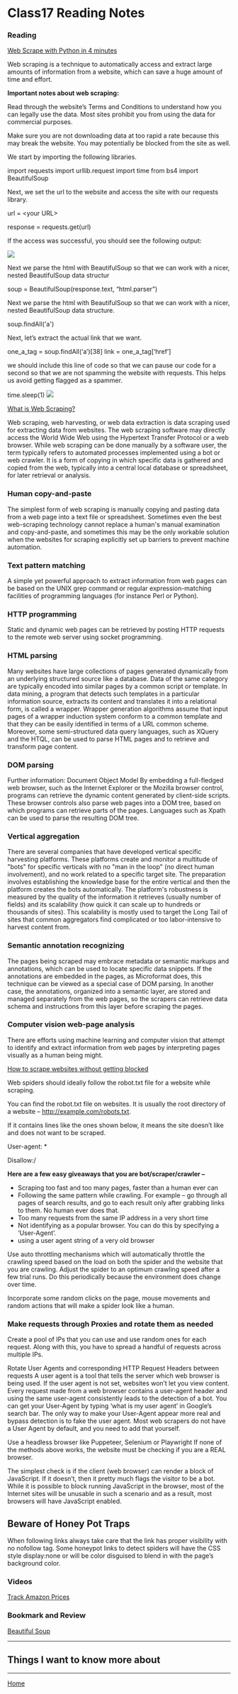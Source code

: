 # Class17 Reading Notes

### Reading
[Web Scrape with Python in 4 minutes](https://towardsdatascience.com/how-to-web-scrape-with-python-in-4-minutes-bc49186a8460)

Web scraping is a technique to automatically access and extract large amounts of information from a website, which can save a huge amount of time and effort.

**Important notes about web scraping:**

Read through the website’s Terms and Conditions to understand how you can legally use the data. Most sites prohibit you from using the data for commercial purposes.

Make sure you are not downloading data at too rapid a rate because this may break the website. You may potentially be blocked from the site as well.

We start by importing the following libraries.

import requests
import urllib.request
import time
from bs4 import BeautifulSoup

Next, we set the url to the website and access the site with our requests library.

url = \<your URL>

response = requests.get(url)

If the access was successful, you should see the following output:

<img src="img/2022-05-15_11-25-03.jpg">

Next we parse the html with BeautifulSoup so that we can work with a nicer, nested BeautifulSoup data structur

soup = BeautifulSoup(response.text, “html.parser”)

Next we parse the html with BeautifulSoup so that we can work with a nicer, nested BeautifulSoup data structure.

soup.findAll('a')

Next, let’s extract the actual link that we want. 

one_a_tag = soup.findAll(‘a’)[38]
link = one_a_tag\[‘href’]

we should include this line of code so that we can pause our code for a second so that we are not spamming the website with requests. This helps us avoid getting flagged as a spammer.

time.sleep(1)
<img src ="img/2022-05-15_11-30-12.jpg">

[What is Web Scraping?](https://en.wikipedia.org/wiki/Web_scraping)

Web scraping, web harvesting, or web data extraction is data scraping used for extracting data from websites. The web scraping software may directly access the World Wide Web using the Hypertext Transfer Protocol or a web browser. While web scraping can be done manually by a software user, the term typically refers to automated processes implemented using a bot or web crawler. It is a form of copying in which specific data is gathered and copied from the web, typically into a central local database or spreadsheet, for later retrieval or analysis.

### Human copy-and-paste
The simplest form of web scraping is manually copying and pasting data from a web page into a text file or spreadsheet. Sometimes even the best web-scraping technology cannot replace a human's manual examination and copy-and-paste, and sometimes this may be the only workable solution when the websites for scraping explicitly set up barriers to prevent machine automation.

### Text pattern matching
A simple yet powerful approach to extract information from web pages can be based on the UNIX grep command or regular expression-matching facilities of programming languages (for instance Perl or Python).

### HTTP programming
Static and dynamic web pages can be retrieved by posting HTTP requests to the remote web server using socket programming.

### HTML parsing
Many websites have large collections of pages generated dynamically from an underlying structured source like a database. Data of the same category are typically encoded into similar pages by a common script or template. In data mining, a program that detects such templates in a particular information source, extracts its content and translates it into a relational form, is called a wrapper. Wrapper generation algorithms assume that input pages of a wrapper induction system conform to a common template and that they can be easily identified in terms of a URL common scheme. Moreover, some semi-structured data query languages, such as XQuery and the HTQL, can be used to parse HTML pages and to retrieve and transform page content.

### DOM parsing
Further information: Document Object Model
By embedding a full-fledged web browser, such as the Internet Explorer or the Mozilla browser control, programs can retrieve the dynamic content generated by client-side scripts. These browser controls also parse web pages into a DOM tree, based on which programs can retrieve parts of the pages. Languages such as Xpath can be used to parse the resulting DOM tree.

### Vertical aggregation
There are several companies that have developed vertical specific harvesting platforms. These platforms create and monitor a multitude of "bots" for specific verticals with no "man in the loop" (no direct human involvement), and no work related to a specific target site. The preparation involves establishing the knowledge base for the entire vertical and then the platform creates the bots automatically. The platform's robustness is measured by the quality of the information it retrieves (usually number of fields) and its scalability (how quick it can scale up to hundreds or thousands of sites). This scalability is mostly used to target the Long Tail of sites that common aggregators find complicated or too labor-intensive to harvest content from.

### Semantic annotation recognizing
The pages being scraped may embrace metadata or semantic markups and annotations, which can be used to locate specific data snippets. If the annotations are embedded in the pages, as Microformat does, this technique can be viewed as a special case of DOM parsing. In another case, the annotations, organized into a semantic layer, are stored and managed separately from the web pages, so the scrapers can retrieve data schema and instructions from this layer before scraping the pages.

### Computer vision web-page analysis
There are efforts using machine learning and computer vision that attempt to identify and extract information from web pages by interpreting pages visually as a human being might.



[How to scrape websites without getting blocked](https://www.scrapehero.com/how-to-prevent-getting-blacklisted-while-scraping/)

Web spiders should ideally follow the robot.txt file for a website while scraping.

You can find the robot.txt file on websites. It is usually the root directory of a website – http://example.com/robots.txt.

If it contains lines like the ones shown below, it means the site doesn’t like and does not want to be scraped.

User-agent: *

Disallow:/ 

**Here are a few easy giveaways that you are bot/scraper/crawler –**

<ul><li>Scraping too fast and too many pages, faster than a human ever can
</li><li>Following the same pattern while crawling. For example – go through all pages of search results, and go to each result only after grabbing links to them. No human ever does that.
</li><li>Too many requests from the same IP address in a very short time
</li><li>Not identifying as a popular browser. You can do this by specifying a ‘User-Agent’.
</li><li>using a user agent string of a very old browser</li></ul>

Use auto throttling mechanisms which will automatically throttle the crawling speed based on the load on both the spider and the website that you are crawling. Adjust the spider to an optimum crawling speed after a few trial runs. Do this periodically because the environment does change over time.

Incorporate some random clicks on the page, mouse movements and random actions that will make a spider look like a human.

### Make requests through Proxies and rotate them as needed
Create a pool of IPs that you can use and use random ones for each request. Along with this, you have to spread a handful of requests across multiple IPs.

Rotate User Agents and corresponding HTTP Request Headers between requests
A user agent is a tool that tells the server which web browser is being used. If the user agent is not set, websites won’t let you view content. Every request made from a web browser contains a user-agent header and using the same user-agent consistently leads to the detection of a bot. You can get your User-Agent by typing ‘what is my user agent’ in Google’s search bar. The only way to make your User-Agent appear more real and bypass detection is to fake the user agent. Most web scrapers do not have a User Agent by default, and you need to add that yourself.

Use a headless browser like Puppeteer, Selenium or Playwright
If none of the methods above works, the website must be checking if you are a REAL browser.

The simplest check is if the client (web browser) can render a block of JavaScript. If it doesn’t, then it pretty much flags the visitor to be a bot. While it is possible to block running JavaScript in the browser, most of the Internet sites will be unusable in such a scenario and as a result, most browsers will have JavaScript enabled.

## Beware of Honey Pot Traps
When following links always take care that the link has proper visibility with no nofollow tag. Some honeypot links to detect spiders will have the CSS style display:none or will be color disguised to blend in with the page’s background color.

### Videos
[Track Amazon Prices](https://www.youtube.com/watch?v=Bg9r_yLk7VY)

### Bookmark and Review
[Beautiful Soup](https://www.crummy.com/software/BeautifulSoup/)

----

## Things I want to know more about

----
[Home](https://github.com/MISalz/401_Reading_Notes/blob/main/README.md)